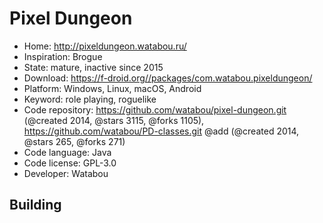# Pixel Dungeon

- Home: http://pixeldungeon.watabou.ru/
- Inspiration: Brogue
- State: mature, inactive since 2015
- Download: https://f-droid.org//packages/com.watabou.pixeldungeon/
- Platform: Windows, Linux, macOS, Android
- Keyword: role playing, roguelike
- Code repository: https://github.com/watabou/pixel-dungeon.git (@created 2014, @stars 3115, @forks 1105), https://github.com/watabou/PD-classes.git @add (@created 2014, @stars 265, @forks 271)
- Code language: Java
- Code license: GPL-3.0
- Developer: Watabou

## Building
